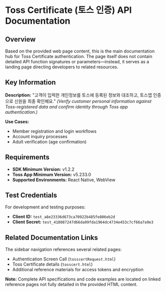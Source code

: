 # Toss Certificate (토스 인증) API Documentation

## Overview

Based on the provided web page content, this is the main documentation hub for Toss Certificate authentication. The page itself does not contain detailed API function signatures or parameters—instead, it serves as a landing page directing developers to related resources.

## Key Information

**Description:** "고객이 입력한 개인정보를 토스에 등록된 정보와 대조하고, 토스앱 인증으로 신원을 최종 확인해요."
*(Verify customer personal information against Toss-registered data and confirm identity through Toss app authentication.)*

**Use Cases:**
- Member registration and login workflows
- Account inquiry processes
- Adult verification (age confirmation)

## Requirements

- **SDK Minimum Version:** v1.2.2
- **Toss App Minimum Version:** v5.233.0
- **Supported Environments:** React Native, WebView

## Test Credentials

For development and testing purposes:
- **Client ID:** `test_a8e23336d673ca70922b485fe806eb2d`
- **Client Secret:** `test_418087247d66da09fda1964dc4734e453c7cf66a7a9e3`

## Related Documentation Links

The sidebar navigation references several related pages:
- Authentication Screen Call (`tosscertRequest.html`)
- Toss Certificate details (`tosscert.html`)
- Additional reference materials for access tokens and encryption

**Note:** Complete API specifications and code examples are located on linked reference pages not fully detailed in the provided HTML content.
